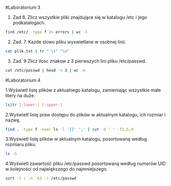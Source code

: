 #Laboratorium 3

1. Zad 8. Zlicz wszystkie pliki znajdujące się w katalogu /etc i jego podkatalogach.
```sh
find /etc/ -type f 2> errors | wc -l
```

2. Zad. 7. Kazde slowo pliku wyswietlane w osobnej linii.
```sh
cat plik.txt | tr " \t" "\n"
```                                              
3. Zad. 9 Zlicz ilosc znakow z 3 pierwszych lini pliku /etc/passwd.
```sh
cat /etc/passwd | head -n 3 | wc -m
```

#Laboratorium 4

1.Wyświetl listę plików z aktualnego katalogu, zamieniając wszystkie małe litery na duże.
```sh
ls|tr [:lower:] [:upper:]
```
2.Wyświetl listę praw dostępu do plików w aktualnym katalogu, ich rozmiar i nazwę.
```sh
find . -type f -exec ls -l '{}' ';' | cut -d ' ' -f1,5,9
```
3.Wyświetl listę plików w aktualnym katalogu, posortowaną według rozmiaru pliku.
```sh
ls -S
```
4.Wyświetl zawartość pliku /etc/passwd posortowaną według numerów UID w kolejności od największego do najmniejszego.
```sh
sort -t : -n -k3 -r /etc/passwd
```

